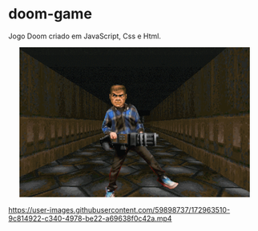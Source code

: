 # doom-game
Jogo Doom criado em JavaScript, Css e Html. 

<p align="center">
  <img width="460" height="300" src="toReadme/slayer-dance.gif">

</p>

<p align="center">
  
https://user-images.githubusercontent.com/59898737/172963510-9c814922-c340-4978-be22-a69638f0c42a.mp4

</p>

